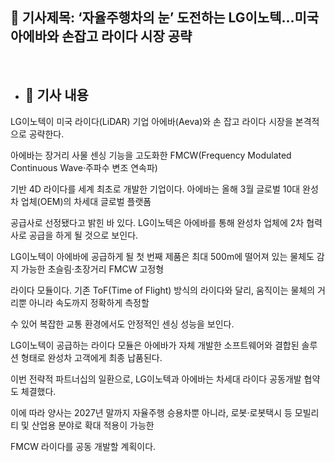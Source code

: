 ## 📰 기사제목: ‘자율주행차의 눈’ 도전하는 LG이노텍…미국 아에바와 손잡고 라이다 시장 공략 
<br>

- ## 📄 기사 내용
 LG이노텍이 미국 라이다(LiDAR) 기업 아에바(Aeva)와 손 잡고 라이다 시장을 본격적으로 공략한다. 

 아에바는 장거리 사물 센싱 기능을 고도화한 FMCW(Frequency Modulated Continuous Wave·주파수 변조 연속파) 

 기반 4D 라이다를 세계 최초로 개발한 기업이다. 아에바는 올해 3월 글로벌 10대 완성차 업체(OEM)의 차세대 글로벌 플랫폼 

 공급사로 선정됐다고 밝힌 바 있다. LG이노텍은 아에바를 통해 완성차 업체에 2차 협력사로 공급을 하게 될 것으로 보인다.

 LG이노텍이 아에바에 공급하게 될 첫 번째 제품은 최대 500m에 떨어져 있는 물체도 감지 가능한 초슬림·초장거리 FMCW 고정형 

 라이다 모듈이다. 기존 ToF(Time of Flight) 방식의 라이다와 달리, 움직이는 물체의 거리뿐 아니라 속도까지 정확하게 측정할 

 수 있어 복잡한 교통 환경에서도 안정적인 센싱 성능을 보인다.

 LG이노텍이 공급하는 라이다 모듈은 아에바가 자체 개발한 소프트웨어와 결합된 솔루션 형태로 완성차 고객에게 최종 납품된다.

 이번 전략적 파트너십의 일환으로, LG이노텍과 아에바는 차세대 라이다 공동개발 협약도 체결했다.

 이에 따라 양사는 2027년 말까지 자율주행 승용차뿐 아니라, 로봇·로봇택시 등 모빌리티 및 산업용 분야로 확대 적용이 가능한
 
FMCW 라이다를 공동 개발할 계획이다.

